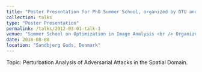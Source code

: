 ```yaml
---
title: "Poster Presentation for PhD Summer School, organized by DTU and DIKU"
collection: talks
type: "Poster Presentation"
permalink: /talks/2012-03-01-talk-1
venue: "Summer School on Optimization in Image Analysis <br /> Organized by Denmark Technical University"
date: 2018-08-08
location: "Sandbjerg Gods, Denmark"
---
```


Topic: Perturbation Analysis of Adversarial Attacks in the Spatial Domain.
